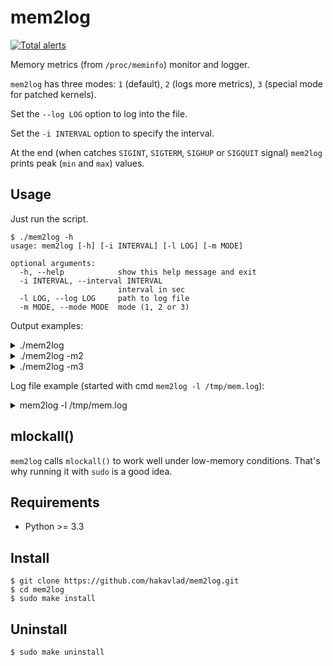 
# mem2log

[![Total alerts](https://img.shields.io/lgtm/alerts/g/hakavlad/mem2log.svg?logo=lgtm&logoWidth=18)](https://lgtm.com/projects/g/hakavlad/mem2log/alerts/)

Memory metrics (from `/proc/meminfo`) monitor and logger.

`mem2log` has three modes: `1` (default), `2` (logs more metrics), `3` (special mode for patched kernels).

Set the `--log LOG` option to log into the file. 

Set the `-i INTERVAL` option to specify the interval.

At the end (when catches `SIGINT`, `SIGTERM`, `SIGHUP` or `SIGQUIT` signal) `mem2log` prints peak (`min` and `max`) values.

## Usage

Just run the script. 
```
$ ./mem2log -h
usage: mem2log [-h] [-i INTERVAL] [-l LOG] [-m MODE]

optional arguments:
  -h, --help            show this help message and exit
  -i INTERVAL, --interval INTERVAL
                        interval in sec
  -l LOG, --log LOG     path to log file
  -m MODE, --mode MODE  mode (1, 2 or 3)
```

Output examples:

<details>
 <summary>./mem2log</summary>

```
$ ./mem2log
Starting mem2log with interval 2s, mode: 1
Process memory locked with MCL_CURRENT | MCL_FUTURE | MCL_ONFAULT
All values are in mebibytes
MemTotal: 9788.1, SwapTotal: 0.0
--
MA is MemAvailable, MF is MemFree, A is Anon
F is File, AF is Active(file), IF is Inactive(file)
D is Dirty, C is Clean file (File - Dirty), SF is SwapFree
--
MA=7899=81% MF=7622 A=1334 F=483 AF=249 IF=233 D=0 C=483 SF=0=0%
MA=7897=81% MF=7621 A=1334 F=483 AF=249 IF=233 D=0 C=483 SF=0=0%
MA=7897=81% MF=7620 A=1334 F=483 AF=249 IF=233 D=0 C=483 SF=0=0%
MA=7897=81% MF=7621 A=1334 F=483 AF=249 IF=233 D=0 C=483 SF=0=0%
^C--
Got the SIGINT signal
Peak values:
  MA:  min 7896.95, max 7898.69
  MF:  min 7620.21, max 7621.77
  A:   min 1333.88, max 1333.96
  F:   min 482.62, max 482.8
  AF:  min 249.19, max 249.35
  IF:  min 233.43, max 233.46
  D:   min 0.0, max 0.1
  C:   min 482.61, max 482.71
  SF:  min 0.0, max 0.0
Exit.
```
</details>

<details>
 <summary>./mem2log -m2</summary>

```
$ ./mem2log -m2
Starting mem2log with interval 2s, mode: 2
Process memory locked with MCL_CURRENT | MCL_FUTURE | MCL_ONFAULT
All values are in mebibytes
MemTotal: 9788.1, SwapTotal: 0.0
--
MA is MemAvailable, MF is MemFree, BU is Buffers, CA is Cached
AA is Active(anon), IA is Inactive(anon), AF is Active(file), IF is Inactive(file)
SF is SwapFree, SU is `SwapTotal - SwapFree`, DI is Dirty, WR is Writeback
CF is Clean File (AF + IF - DI), SH is Shmem, SR is SReclaimable
--
MA=7899 MF=7622 BU=76 CA=650 AA=3 IA=1330 AF=249 IF=233 SF=0 SU=0 DI=0 WR=0 CF=483 SH=238 SR=40
MA=7899 MF=7622 BU=76 CA=650 AA=3 IA=1330 AF=249 IF=233 SF=0 SU=0 DI=0 WR=0 CF=483 SH=238 SR=40
MA=7900 MF=7623 BU=76 CA=650 AA=3 IA=1330 AF=249 IF=233 SF=0 SU=0 DI=0 WR=0 CF=483 SH=237 SR=40
MA=7900 MF=7623 BU=76 CA=650 AA=3 IA=1330 AF=249 IF=233 SF=0 SU=0 DI=0 WR=0 CF=483 SH=237 SR=40
^C--
Got the SIGINT signal
Peak values:
  MA:  min 7899.06, max 7900.0
  MF:  min 7622.3, max 7623.24
  BU:  min 76.23, max 76.24
  CA:  min 649.58, max 650.23
  AA:  min 2.91, max 2.91
  IA:  min 1330.34, max 1330.44
  AF:  min 249.2, max 249.38
  IF:  min 233.45, max 233.46
  SF:  min 0.0, max 0.0
  SU:  min 0.0, max 0.0
  DI:  min 0.0, max 0.0
  WR:  min 0.0, max 0.0
  CF:  min 482.64, max 482.84
  SH:  min 237.41, max 238.07
  SR:  min 40.16, max 40.16
Exit.
```
</details>

<details>
 <summary>./mem2log -m3</summary>

```
$ ./mem2log -m3
Starting mem2log with interval 2s, mode: 3
Process memory locked with MCL_CURRENT | MCL_FUTURE | MCL_ONFAULT
All values are in mebibytes
MemTotal: 9788.1, SwapTotal: 0.0
--
MA is MemAvailable, MF is MemFree, A is AnonAcF is Active(file), InF is Inactive(file)
IsF is Isolated(file), ReF is Reclaimable(file) (AcF + InF + IsF)
D is Dirty, W is Writeback, C is Clean file (ReF - D), SF is SwapFree
--
MA=7900=81% MF=7623 A=1334 AcF=249.4 InF=233.5 IsF=0.0  ReF=482.8  D=0.0  W=0.0  C=482.84  SF=0=0%
MA=7898=81% MF=7621 A=1334 AcF=249.2 InF=233.4 IsF=0.0  ReF=482.6  D=0.0  W=0.0  C=482.65  SF=0=0%
MA=7899=81% MF=7622 A=1334 AcF=249.2 InF=233.4 IsF=0.0  ReF=482.6  D=0.0  W=0.0  C=482.65  SF=0=0%
MA=7899=81% MF=7622 A=1334 AcF=249.2 InF=233.4 IsF=0.0  ReF=482.7  D=0.0  W=0.0  C=482.64  SF=0=0%
^C--
Got the SIGINT signal
Peak values:
  MA:  min 7897.73, max 7899.74
  MF:  min 7620.97, max 7622.79
  A:   min 1333.55, max 1333.64
  AcF: min 249.2, max 249.39
  InF: min 233.45, max 233.46
  IsF: min 0.0, max 0.0
  ReF: min 482.65, max 482.84
  D:   min 0.0, max 0.01
  W:   min 0.0, max 0.0
  C:   min 482.64, max 482.84
  SF:  min 0.0, max 0.0
Exit.
```
</details>

Log file example (started with cmd `mem2log -l /tmp/mem.log`):

<details>
 <summary>mem2log -l /tmp/mem.log</summary>

```
2021-04-10 14:37:57,206: Starting mem2log with interval 2s, mode: 1
2021-04-10 14:37:57,206: Log file: /tmp/mem.log
2021-04-10 14:37:57,207: Process memory locked with MCL_CURRENT | MCL_FUTURE | MCL_ONFAULT
2021-04-10 14:37:57,207: All values are in mebibytes
2021-04-10 14:37:57,208: MemTotal: 9788.1, SwapTotal: 0.0
2021-04-10 14:37:57,208: --
2021-04-10 14:37:57,208: MA is MemAvailable, MF is MemFree, A is Anon
2021-04-10 14:37:57,208: F is File, AF is Active(file), IF is Inactive(file)
2021-04-10 14:37:57,208: D is Dirty, C is Clean file (File - Dirty), SF is SwapFree
2021-04-10 14:37:57,208: --
2021-04-10 14:37:57,208: MA=7933=81% MF=7649 A=1285 F=490 AF=251 IF=239 D=0 C=490 SF=0=0%
2021-04-10 14:37:59,211: MA=7934=81% MF=7649 A=1284 F=490 AF=251 IF=239 D=0 C=490 SF=0=0%
2021-04-10 14:38:01,212: MA=7934=81% MF=7650 A=1284 F=490 AF=251 IF=239 D=0 C=490 SF=0=0%
2021-04-10 14:38:03,215: MA=7934=81% MF=7649 A=1284 F=490 AF=251 IF=239 D=0 C=490 SF=0=0%
2021-04-10 14:38:03,747: --
2021-04-10 14:38:03,747: Got the SIGINT signal
2021-04-10 14:38:03,747: Peak values:
2021-04-10 14:38:03,747:   MA:  min 7933.15, max 7934.48
2021-04-10 14:38:03,747:   MF:  min 7648.88, max 7650.3
2021-04-10 14:38:03,747:   A:   min 1284.44, max 1284.55
2021-04-10 14:38:03,747:   F:   min 489.86, max 489.96
2021-04-10 14:38:03,748:   AF:  min 250.66, max 250.84
2021-04-10 14:38:03,748:   IF:  min 239.12, max 239.19
2021-04-10 14:38:03,748:   D:   min 0.0, max 0.0
2021-04-10 14:38:03,748:   C:   min 489.86, max 489.96
2021-04-10 14:38:03,748:   SF:  min 0.0, max 0.0
2021-04-10 14:38:03,748: Exit.
```
</details>

## mlockall()

`mem2log` calls `mlockall()` to work well under low-memory conditions. That's why running it with `sudo` is a good idea.

## Requirements

- Python >= 3.3

## Install
```
$ git clone https://github.com/hakavlad/mem2log.git
$ cd mem2log
$ sudo make install
```

## Uninstall
```
$ sudo make uninstall
```
